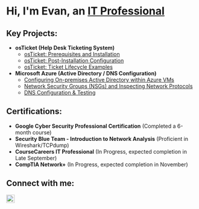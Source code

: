 <h1>Hi, I'm Evan, an <a href="https://linkedin.com/in/evan-yearwood/">IT Professional</a></h1>

<h2> Key Projects:</h2>

- <b>osTicket (Help Desk Ticketing System)</b>
  - [osTicket: Prerequisites and Installation](https://github.com/1/osticket-prereqs)
  - [osTicket: Post-Installation Configuration](https://github.com/1/post-install-config)
  - [osTicket: Ticket Lifecycle Examples](https://github.com/1/ticket-lifecycle)
- <b>Microsoft Azure (Active Directory / DNS Configuration)</b>
  - [Configuring On-premises Active Directory within Azure VMs](https://github.com/1/configure-ad)
  - [Network Security Groups (NSGs) and Inspecting Network Protocols](https://github.com/1/azure-network-protocols)
  - [DNS Configuration & Testing](https://github.com/1/azure-network-protocols)

<h2>Certifications:</h2>
<ul>
  <li><b>Google Cyber Security Professional Certification</b> (Completed a 6-month course)</li>
  <li><b>Security Blue Team - Introduction to Network Analysis</b> (Proficient in Wireshark/TCPdump)</li>
  <li><b>CourseCareers IT Professional</b> (In Progress, expected completion in Late September)</li>
  <li><b>CompTIA Network+</b> (In Progress, expected completion in November)</li>
</ul>

<h2>Connect with me:</h2>

[<img align="left" alt="Evan | LinkedIn" width="22px" src="https://cdn.jsdelivr.net/npm/simple-icons@v3/icons/linkedin.svg" />][linkedin]

[linkedin]: https://linkedin.com/in/evan-yearwood/
